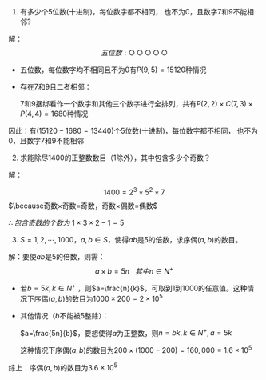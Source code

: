 1. 有多少个5位数(十进制)，每位数字都不相同， 也不为0，且数字7和9不能相邻?

解：
$$
五位数: \bigcirc \bigcirc \bigcirc \bigcirc \bigcirc
$$

+ 五位数，每位数字均不相同且不为0有$P(9,5)=15120$种情况

+ 存在7和9且二者相邻：

  7和9捆绑看作一个数字和其他三个数字进行全排列，共有$P(2,2)×C(7,3)×P(4,4)=1680$种情况

因此：有$(15120-1680=13440)$个5位数(十进制)，每位数字都不相同， 也不为0，且数字7和9不能相邻

2. 求能除尽1400的正整数数目（1除外），其中包含多少个奇数？

解：

$$
1400=2^3×5^2×7
$$
$\because奇数×奇数=奇数，奇数×偶数=偶数$

$\therefore 包含奇数的个数为\ 1×3×2-1=5$

3. $S={1,2,\cdots,1000}$，$a,b \in S$，使得$ab$是5的倍数，求序偶$(a,b)$的数目。

解：要使$ab$是5的倍数，则需：
$$
a×b = 5n \ \ \ 其中 n \in N^+
$$

+ 若$b=5k,k\in N^+$ ，则$a=\frac{n}{k}$，可取到1到1000的任意值。这种情况下序偶$(a,b)$的数目为$1000×200=2×10^5$

+ 其他情况（$b$不能被5整除）：

  $a=\frac{5n}{b}$，要想使得$a$为正整数，则$n=bk,k\in N^+,a=5k$ 

  这种情况下序偶$(a,b)$的数目为$200×(1000-200)=160,000=1.6×10^5$

综上：序偶$(a,b)$的数目为$3.6×10^5$